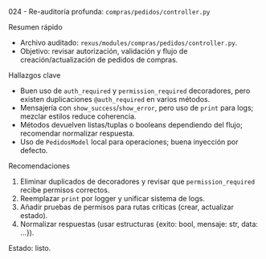 024 - Re-auditoría profunda: `compras/pedidos/controller.py`

Resumen rápido
- Archivo auditado: `rexus/modules/compras/pedidos/controller.py`.
- Objetivo: revisar autorización, validación y flujo de creación/actualización de pedidos de compras.

Hallazgos clave
- Buen uso de `auth_required` y `permission_required` decoradores, pero existen duplicaciones `@auth_required` en varios métodos.
- Mensajería con `show_success`/`show_error`, pero uso de `print` para logs; mezclar estilos reduce coherencia.
- Métodos devuelven listas/tuplas o booleans dependiendo del flujo; recomendar normalizar respuesta.
- Uso de `PedidosModel` local para operaciones; buena inyección por defecto.

Recomendaciones
1. Eliminar duplicados de decoradores y revisar que `permission_required` recibe permisos correctos.
2. Reemplazar `print` por logger y unificar sistema de logs.
3. Añadir pruebas de permisos para rutas críticas (crear, actualizar estado).
4. Normalizar respuestas (usar estructuras {exito: bool, mensaje: str, data: ...}).

Estado: listo.
